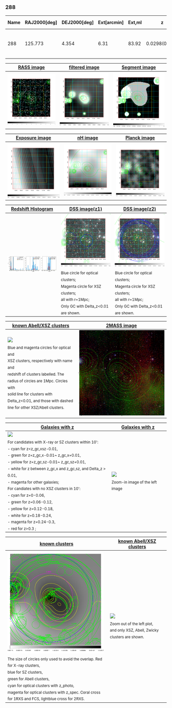 <div STYLE="page-break-after: always;"></div>

### 288

|Name|RAJ2000[deg]|DEJ2000[deg] |Ext[arcmin]| Ext,ml | z | z_src| C|GC(XSZ,Delta_z<0.01)| GC(OPT,Delta_z<0.01)|GC| R_sig[arcmin] | R500[arcmin] | R500[Mpc]| CRsig[c/s] | CR500[c/s] |L500[1E44 erg/s]|F500[1E-12 erg/s/cm^2]| M500[1E14 Msun]|Tx[keV]|Cnt_sig|Beta|Rc[arcmin]|Comment|Alias|
|---|---|---|---|---|---|------|---|--------|---------|----------|---|---|---|---|---|---|---|---|---|---|---|---|---|---|
|288| 125.773| 4.354| 6.31| 83.92| 0.0298(0.005)| z2, z_xsz| B| MCXC, Tar| N, Zw| C, F20, MCXC, N, Tar, W| 12.700| 16.094| 0.576| 0.250(0.056)| 0.261(0.059)| 0.086(0.012)| 4.238(0.564)| 0.56(0.04)| 1.51(0.07)| 81.7| 0.865(-0.150+0.097)| 10.286(-1.850+1.426)| -| k547|

|[RASS image](../image/288/288_img.pdf)|[filtered image](../image/288/288_fil.pdf)|[Segment image](../image/288/288_seg.pdf)|
|-------------------|--------------------|-------------------|
| <img src="../image/288/288_img.png" width="300">  | <img src="../image/288/288_fil.png" width="300">   | <img src="../image/288/288_seg.png" width="300">  |

|[Exposure image](../image/288/288_mex.pdf)| [nH image](../image/288/288_nh.pdf)| [Planck image](../image/288/288_p.pdf)|
|-------------------|--------------------|-------------------|
|<img src="../image/288/288_mex.png" width="300">   | <img src="../image/288/288_nh.png" width="300">    | <img src="../image/288/288_p.png" width="300"> |

|[Redshift Histogram](../image/288/288_zg.pdf) | [DSS image(z1)](../image/288/288_dss_z1.pdf)      |  [DSS image(z2)](../image/288/288_dss_z2.pdf)    |
|-------------------|--------------------|-------------------|
|<img src="../image/288/288_zg.png" width="300"> |<img src="../image/288/288_dss_z1.png" width="300"> <sub><br>Blue circle for optical clusters; <br>Magenta circle for XSZ clusters; <br>all with r=1Mpc; <br>Only GC with Delta_z<0.01 are shown. </sub>| <img src="../image/288/288_dss_z2.png" width="300"><sub><br>Blue circle for optical clusters; <br>Magenta circle for XSZ clusters; <br>all with r=1Mpc; <br>Only GC with Delta_z<0.01 are shown. </sub> |

|[known Abell/XSZ clusters](../image/288/288_m.pdf) | [2MASS image](../image/288/288_2mass.pdf)      |
|-------------------|-------------------|
|<img src=../image/288/288_m.png width="300"> <br><sub>Blue and magenta circles for optical and <br>XSZ clusters, respectively with name and <br>redshift of clusters labelled. The <br>radius of circles are 1Mpc. Circles with <br>solid line for clusters with <br>Delta_z<0.01, and those with dashed <br>line for other XSZ/Abell clusters.        </sub>|<img src="../image/288/288_2mass.png" width="300">  |

|[Galaxies with z](../image/288/288_opt_ned.pdf) |[Galaxies with z](../image/288/288_opt_ned_zoom.pdf) |
|-------------------|-------------------|
| <img src=../image/288/288_opt_ned.png width="300"> <br><sub> For candidates with X-ray or SZ clusters within 10': <br> - cyan for z<z_gc,xsz-0.01, <br> - green for z=z_gc,x-0.01~ z_gc,x+0.01, <br> - yellow for z=z_gc,sz-0.01~ z_gc,sz+0.01, <br> - white for z between z_gc,x and z_gc,sz, and Delta_z > 0.01, <br> - magenta for other galaxies; <br>For candiates with no XSZ clusters in 10': <br> - cyan for z=0-0.06, <br> - green for z=0.06-0.12, <br> - yellow for z=0.12-0.18, <br> - white for z=0.18-0.24, <br> - magenta for z=0.24-0.3, <br> - red for z>0.3 ;  </sub>|<img src=../image/288/288_opt_ned_zoom.png width="300">  <br><sub> Zoom-in image of the left image</sub>|

|[known clusters](../image/288/288_gc.pdf) |[known Abell/XSZ clusters](../image/288/288_gc_large.pdf) |
|-------------------|-------------------|
| <img src=../image/288/288_gc.png width="300"> <br><sub> The size of circles only used to avoid the overlap. Red for X-ray clusters, <br> blue for SZ clusters, <br> green for Abell clusters, <br> cyan for optical clusters with z_photo, <br> magenta for optical clusters with z_spec. Coral cross for 1RXS and FCS, lightblue cross for 2RXS. </sub>|<img src=../image/288/288_gc_large.png width="300"> <br><sub> Zoom out of the left plot, <br> and only XSZ, Abell, Zwicky clusters are shown. </sub> |



